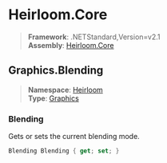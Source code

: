 # Heirloom.Core

> **Framework**: .NETStandard,Version=v2.1  
> **Assembly**: [Heirloom.Core][0]  

## Graphics.Blending

> **Namespace**: [Heirloom][0]  
> **Type**: [Graphics][1]  

### Blending

Gets or sets the current blending mode.

```cs
Blending Blending { get; set; }
```

[0]: ../Heirloom.Core.md
[1]: Heirloom.Graphics.md
